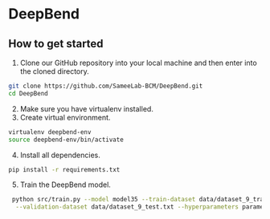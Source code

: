 # DeepBend


## How to get started
1. Clone our GitHub repository into your local machine and then enter into the cloned directory.
```bash
git clone https://github.com/SameeLab-BCM/DeepBend.git
cd DeepBend
```
2. Make sure you have virtualenv installed.
3. Create virtual environment.
```bash
virtualenv deepbend-env
source deepbend-env/bin/activate
```
4. Install all dependencies.
```bash
pip install -r requirements.txt
```
5. Train the DeepBend model.
```bash
 python src/train.py --model model35 --train-dataset data/dataset_9_train.txt \
  --validation-dataset data/dataset_9_test.txt --hyperparameters parameters/parameter.txt
 ```